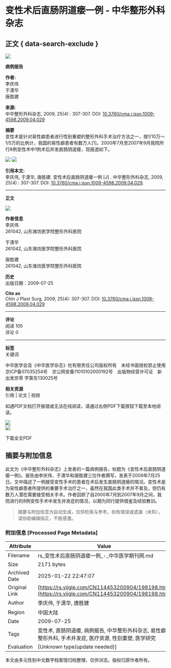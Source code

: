 # 变性术后直肠阴道瘘一例 - 中华整形外科杂志

## 正文 { data-search-exclude }


![](/imgsource.jspx?r=r/cms/zhzxwkzz/top_logo.png)

**病例报告**

**作者:**  
李庆伟  
于潇华  
唐胜建  

**来源:**  
中华整形外科杂志, 2009, 25(4) : 307-307. DOI: [10.3760/cma.j.issn.1009-4598.2009.04.029](https://rs.yiigle.com/cmaid/198198)  

**摘要**  
变性术是针对易性癖患者进行性别重塑的整形外科手术治疗方法之一，按1/10万～1/5万的比例计，我国的易性癖患者有数万人\[1\]。2000年7月至2007年9月我院所行8例变性术中1例术后并发直肠阴道瘘，现报道如下。

![](/imgsource.jspx?r=r/cms/img/article/pic_border_bottom_wz.png) 
![](/imgsource.jspx?r=r/cms/img/article/pic_border_bottom_wz2.png)

**引用本文:**  
李庆伟, 于潇华, 唐胜建. 变性术后直肠阴道瘘一例 \[J\] . 中华整形外科杂志, 2009, 25(4) : 307-307. DOI: [10.3760/cma.j.issn.1009-4598.2009.04.029](https://rs.yiigle.com/cmaid/198198).

---

**正文**

![](/imgsource.jspx?r=r/cms/img/article/down_wz.png)

**作者信息**  
李庆伟  
261042, 山东潍坊医学院整形外科医院  

于潇华  
261042, 山东潍坊医学院整形外科医院  

唐胜建  
261042, 山东潍坊医学院整形外科医院  

**历史**  
出版日期：2009-07-25  

**Cite as**  
Chin J Plast Surg, 2009, 25(4): 307-307. DOI: [10.3760/cma.j.issn.1009-4598.2009.04.029](https://rs.yiigle.com/cmaid/198198)

---

**评论**  
阅读 105  
评论 0  

---

**标签**  
关键词  

中华医学会及《中华医学杂志》社有限责任公司版权所有　未经书面授权禁止使用 京ICP备07035254号　京公网安备11010102000192号　出版物经营许可证　新出发京零 字第东130025号  

**相关资源**  
引用 | 论文 | 视频  

如遇PDF文档打开报错或无法在线阅读，请通过右侧PDF下载按钮下载至本地阅读。  

![](https://s3.cn-north-1.amazonaws.com.cn/cmas3/r/cms/img/article/pdf-z1.png)  
![](https://s3.cn-north-1.amazonaws.com.cn/cmas3/r/cms/img/article/top_arr.png)  

下载全文PDF  
<!-- tcd_original_link https://rs.yiigle.com/CN114453200904/198198.htm -->


## 摘要与附加信息

<!-- tcd_abstract -->
此文为《中华整形外科杂志》上发表的一篇病例报告，标题为《变性术后直肠阴道瘘一例》。报告由李庆伟、于潇华和唐胜建三位作者撰写，发表于2009年7月25日。文中描述了一例接受变性手术的患者在术后发生直肠阴道瘘的情况。变性术是为易性癖患者所提供的重要手术治疗之一，虽然在我国此类手术并不普及，但仍有数万人潜在需要接受相关手术。作者回顾了自2000年7月到2007年9月之间，我院进行的8例变性手术中发生并发症的情况，以期为同行提供借鉴及经验教训。
<!-- tcd_abstract_end -->

> 摘要与附加信息为自动生成，仅供检索与参考。如有错误或遗漏（未知），请协助编辑指正，不胜感激。

### 附加信息 [Processed Page Metadata]

| Attribute       | Value                                  |
|-----------------|----------------------------------------|
| Filename        | rs_变性术后直肠阴道瘘一例_-_中华医学期刊网.md                             |
| Size            | 2171 bytes                           |
| Archived Date   | 2025-01-22 22:47:07                             |
| Original Link   | [https://rs.yiigle.com/CN114453200904/198198.htm](https://rs.yiigle.com/CN114453200904/198198.htm)                       |
| Author          | 李庆伟, 于潇华, 唐胜建                               |
| Region          | 中国大陆                               |
| Date            | 2009-07-25                                 |
| Tags            | 变性术, 直肠阴道瘘, 病例报告, 中华整形外科杂志, 易性癖, 整形外科, 手术并发症, 医疗资源, 性别重塑, 医学研究                                 |
| Evaluation            | [Unknown type(update needed)]                                 |
<!-- tcd_table_end -->

本文由多元性别中文数字档案馆归档整理，仅供浏览。版权归原作者所有。
